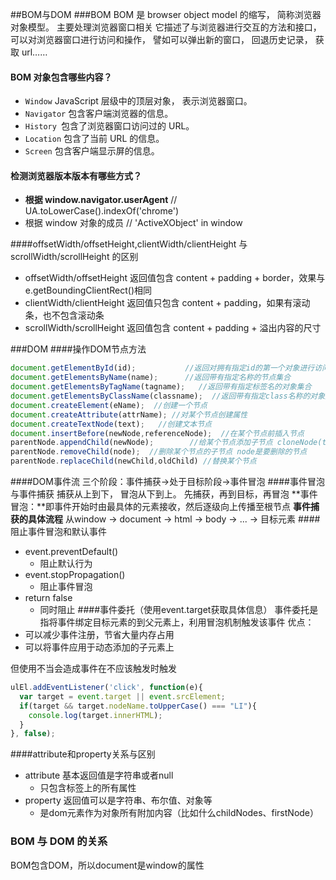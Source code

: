 ##BOM与DOM
###BOM
BOM 是 browser object model 的缩写， 简称浏览器对象模型。 主要处理浏览器窗口相关
它描述了与浏览器进行交互的方法和接口， 可以对浏览器窗口进行访问和操作， 譬如可以弹出新的窗口， 回退历史记录， 获取 url……
#### BOM 对象包含哪些内容？
- `Window` JavaScript 层级中的顶层对象， 表示浏览器窗口。
- `Navigator` 包含客户端浏览器的信息。
- `History `包含了浏览器窗口访问过的 URL。
- `Location` 包含了当前 URL 的信息。
- `Screen` 包含客户端显示屏的信息。

#### 检测浏览器版本版本有哪些方式？
 - **根据 window.navigator.userAgent** // UA.toLowerCase().indexOf('chrome')
 - 根据 window 对象的成员 // 'ActiveXObject' in window

####offsetWidth/offsetHeight,clientWidth/clientHeight 与 scrollWidth/scrollHeight 的区别
 - offsetWidth/offsetHeight 返回值包含 content + padding + border，效果与 e.getBoundingClientRect()相同
 - clientWidth/clientHeight 返回值只包含 content + padding，如果有滚动条，也不包含滚动条
 - scrollWidth/scrollHeight 返回值包含 content + padding + 溢出内容的尺寸

###DOM
####操作DOM节点方法
```js
document.getElementById(id);           //返回对拥有指定id的第一个对象进行访问 
document.getElementsByName(name);      //返回带有指定名称的节点集合 
document.getElementsByTagName(tagname);   //返回带有指定标签名的对象集合 
document.getElementsByClassName(classname);  //返回带有指定class名称的对象集合 
document.createElement(eName);  //创建一个节点 
document.createAttribute(attrName); //对某个节点创建属性 
document.createTextNode(text);   //创建文本节点 
document.insertBefore(newNode,referenceNode);  //在某个节点前插入节点 
parentNode.appendChild(newNode);        //给某个节点添加子节点 cloneNode(true | false);  //复制某个节点  参数：是否复制原节点的所有属性 
parentNode.removeChild(node);  //删除某个节点的子节点 node是要删除的节点 
parentNode.replaceChild(newChild,oldChild) //替换某个节点 
```
####DOM事件流
三个阶段：事件捕获->处于目标阶段->事件冒泡
####事件冒泡与事件捕获
捕获从上到下， 冒泡从下到上。
先捕获，再到目标，再冒泡
**事件冒泡：**即事件开始时由最具体的元素接收，然后逐级向上传播至根节点
**事件捕获的具体流程**
从window -> document -> html -> body -> ... -> 目标元素
####阻止事件冒泡和默认事件
- event.preventDefault()
   - 阻止默认行为
- event.stopPropagation()
   - 阻止事件冒泡
- return false
	 - 同时阻止
####事件委托（使用event.target获取具体信息）
事件委托是指将事件绑定目标元素的到父元素上，利用冒泡机制触发该事件
优点：
 - 可以减少事件注册，节省大量内存占用
 - 可以将事件应用于动态添加的子元素上

但使用不当会造成事件在不应该触发时触发
```js
ulEl.addEventListener('click', function(e){
  var target = event.target || event.srcElement;
  if(target && target.nodeName.toUpperCase() === "LI"){
    console.log(target.innerHTML);
  }
}, false);
```
####attribute和property关系与区别
- attribute  基本返回值是字符串或者null
	- 只包含标签上的所有属性
- property  返回值可以是字符串、布尔值、对象等
	- 是dom元素作为对象所有附加内容（比如什么childNodes、firstNode）
### BOM 与 DOM 的关系
BOM包含DOM，所以document是window的属性